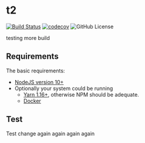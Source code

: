 # t2
[![Build Status](https://travis-ci.org/cdcabrera/t2.svg?branch=master)](https://travis-ci.org/cdcabrera/apidoc-mock)
[![codecov](https://codecov.io/gh/cdcabrera/t2/branch/master/graph/badge.svg)](https://codecov.io/gh/cdcabrera/apidoc-mock)
![GitHub License](https://img.shields.io/github/license/cdcabrera-test/t2)

testing more build

## Requirements
The basic requirements:
 * [NodeJS version 10+](https://nodejs.org/)
 * Optionally your system could be running
    - [Yarn 1.16+](https://yarnpkg.com), otherwise NPM should be adequate.
    - [Docker](https://docs.docker.com/engine/installation/)
    
## Test
Test change again again again again
